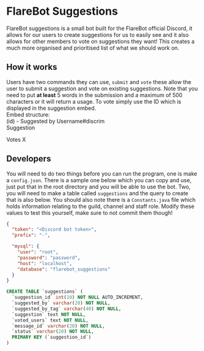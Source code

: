 # FlareBot Suggestions

FlareBot suggestions is a small bot built for the FlareBot official Discord, it allows for our users to create suggestions for us to easily see and it also allows for other members to vote on suggestions they want! This creates a much more organised and prioritised list of what we should work on.

## How it works
Users have two commands they can use, `submit` and `vote` these allow the user to submit a suggestion and vote on existing suggestions. Note that you need to put **at least** 5 words in the submission and a maximum of 500 characters or it will return a usage. To vote simply use the ID which is displayed in the suggestion embed.  
Embed structure:  
(id) - Suggested by Username#discrim  
Suggestion

Votes
X

## Developers
You will need to do two things before you can run the program, one is make a `config.json`. There is a sample one below which you can copy and use, just put that in the root directory and you will be able to use the bot. Two, you will need to make a table called `suggestions` and the query to create that is also below. You should also note there is a `Constants.java` file which holds information relating to the guild, channel and staff role. Modify these values to test this yourself, make sure to not commit them though!

```json
{
  "token": "<Discord bot token>",
  "prefix": "-",

  "mysql": {
    "user": "root",
    "password": "password",
    "host": "localhost",
    "database": "flarebot_suggestions"
  }
}
```

```sql
CREATE TABLE `suggestions` (
  `suggestion_id` int(10) NOT NULL AUTO_INCREMENT,
  `suggested_by` varchar(20) NOT NULL,
  `suggested_by_tag` varchar(40) NOT NULL,
  `suggestion` text NOT NULL,
  `voted_users` text NOT NULL,
  `message_id` varchar(20) NOT NULL,
  `status` varchar(20) NOT NULL,
  PRIMARY KEY (`suggestion_id`)
)
```
